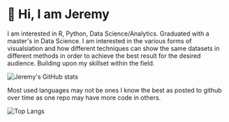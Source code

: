 # 👋 Hi, I am Jeremy

I am interested in R, Python, Data Science/Analytics. Graduated with a master's in Data Science.
I am interested in the various forms of visualsiation and how different techniques can show the same datasets in different methods in order to achieve the best result for the desired audience. Building upon my skillset within the field. 

![Jeremy's GitHub stats](https://github-readme-stats.vercel.app/api?username=jezzaayt&show_icons=true&theme=slateorange)

Most used languages may not be ones I know the best as posted to github over time as one repo may have more code in others. 

![Top Langs](https://github-readme-stats.vercel.app/api/top-langs/?username=jezzaayt&hide=jupyter%20notebook&layout=compact&theme=slateorange)



<!---
jezzaayt/jezzaayt is a ✨ special ✨ repository because its `README.md` (this file) appears on your GitHub profile.
You can click the Preview link to take a look at your changes.
--->
